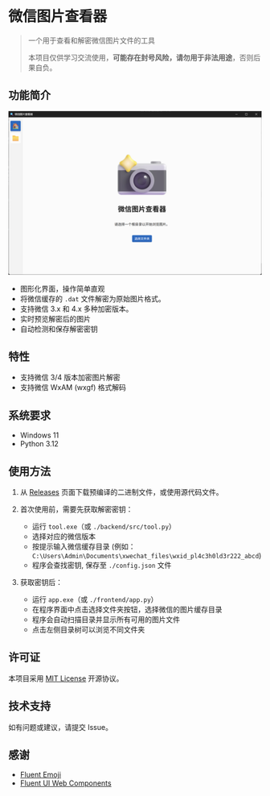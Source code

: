 # 微信图片查看器

> 一个用于查看和解密微信图片文件的工具
>
> 本项目仅供学习交流使用，**可能存在封号风险，请勿用于非法用途**，否则后果自负。

## 功能简介

![程序界面预览](docs/images/home.png)

- 图形化界面，操作简单直观
- 将微信缓存的 `.dat` 文件解密为原始图片格式。
- 支持微信 3.x 和 4.x 多种加密版本。
- 实时预览解密后的图片
- 自动检测和保存解密密钥

## 特性

- 支持微信 3/4 版本加密图片解密
- 支持微信 WxAM (wxgf) 格式解码

## 系统要求

- Windows 11
- Python 3.12

## 使用方法

1. 从 [Releases](https://github.com/CkBcDD/WxDatDecrypt/releases) 页面下载预编译的二进制文件，或使用源代码文件。

2. 首次使用前，需要先获取解密密钥：
   - 运行 `tool.exe`（或 `./backend/src/tool.py`）
   - 选择对应的微信版本
   - 按提示输入微信缓存目录 (例如：`C:\Users\Admin\Documents\xwechat_files\wxid_pl4c3h0ld3r222_abcd`)
   - 程序会查找密钥, 保存至 `./config.json` 文件

3. 获取密钥后：
   - 运行 `app.exe`（或 `./frontend/app.py`）
   - 在程序界面中点击选择文件夹按钮，选择微信的图片缓存目录
   - 程序会自动扫描目录并显示所有可用的图片文件
   - 点击左侧目录树可以浏览不同文件夹

## 许可证

本项目采用 [MIT License](LICENSE) 开源协议。

## 技术支持

如有问题或建议，请提交 Issue。

## 感谢

- [Fluent Emoji](https://github.com/microsoft/fluentui-emoji)
- [Fluent UI Web Components](https://github.com/microsoft/fluentui/tree/master/packages/web-components)
